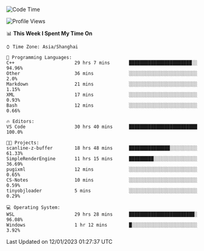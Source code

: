 <!--START_SECTION:waka-->
![Code Time](http://img.shields.io/badge/Code%20Time-580%20hrs%2029%20mins-blue)

![Profile Views](http://img.shields.io/badge/Profile%20Views-1-blue)

📊 **This Week I Spent My Time On** 

```text
⌚︎ Time Zone: Asia/Shanghai

💬 Programming Languages: 
C++                      29 hrs 7 mins       ███████████████████████░░   94.96% 
Other                    36 mins             ░░░░░░░░░░░░░░░░░░░░░░░░░   2.0% 
Markdown                 21 mins             ░░░░░░░░░░░░░░░░░░░░░░░░░   1.15% 
XML                      17 mins             ░░░░░░░░░░░░░░░░░░░░░░░░░   0.93% 
Bash                     12 mins             ░░░░░░░░░░░░░░░░░░░░░░░░░   0.66%

🔥 Editors: 
VS Code                  30 hrs 40 mins      █████████████████████████   100.0%

🐱‍💻 Projects: 
scanline-z-buffer        18 hrs 48 mins      ███████████████░░░░░░░░░░   61.33% 
SimpleRenderEngine       11 hrs 15 mins      █████████░░░░░░░░░░░░░░░░   36.69% 
pugixml                  12 mins             ░░░░░░░░░░░░░░░░░░░░░░░░░   0.65% 
CS-Notes                 10 mins             ░░░░░░░░░░░░░░░░░░░░░░░░░   0.59% 
tinyobjloader            5 mins              ░░░░░░░░░░░░░░░░░░░░░░░░░   0.29%

💻 Operating System: 
WSL                      29 hrs 28 mins      ████████████████████████░   96.08% 
Windows                  1 hr 12 mins        █░░░░░░░░░░░░░░░░░░░░░░░░   3.92%

```


 Last Updated on 12/01/2023 01:27:37 UTC
<!--END_SECTION:waka-->